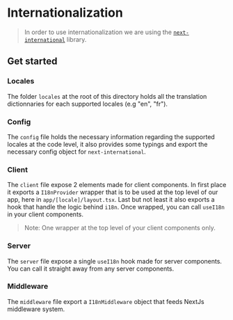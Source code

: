 # Internationalization

> In order to use internationalization we are using the [`next-international`](https://github.com/QuiiBz/next-international) library.

## Get started

### Locales

The folder `locales` at the root of this directory holds all the translation dictionnaries for each supported locales (e.g "en", "fr").

### Config

The `config` file holds the necessary information regarding the supported locales at the code level, it also provides some typings and export the necessary config object for `next-international`.

### Client

The `client` file expose 2 elements made for client components. In first place it exports a `I18nProvider` wrapper that is to be used at the top level of our app, here in `app/[locale]/layout.tsx`. Last but not least it also exports a hook that handle the logic behind `i18n`. Once wrapped, you can call `useI18n` in your client components.

> Note: One wrapper at the top level of your client components only.

### Server

The `server` file expose a single `useI18n` hook made for server components. You can call it straight away from any server components.

### Middleware

The `middleware` file export a `I18nMiddleware` object that feeds NextJs middleware system.
